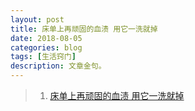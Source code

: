 ```yaml
---
layout: post
title: 床单上再顽固的血渍 用它一洗就掉
date: 2018-08-05
categories: blog
tags: [生活窍门]
description: 文章金句。
---
```




>1. [床单上再顽固的血渍 用它一洗就掉](https://www.bilibili.com/video/av28491927) 
